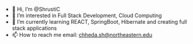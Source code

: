 - 👋 Hi, I’m @ShrustiC
- 👀 I’m interested in Full Stack Development, Cloud Computing
- 🌱 I’m currently learning REACT, SpringBoot, Hibernate and creating full stack applications
- 📫 How to reach me email: chheda.sh@northeastern.edu

<!---
ShrustiC/ShrustiC is a ✨ special ✨ repository because its `README.md` (this file) appears on your GitHub profile.
You can click the Preview link to take a look at your changes.
--->
